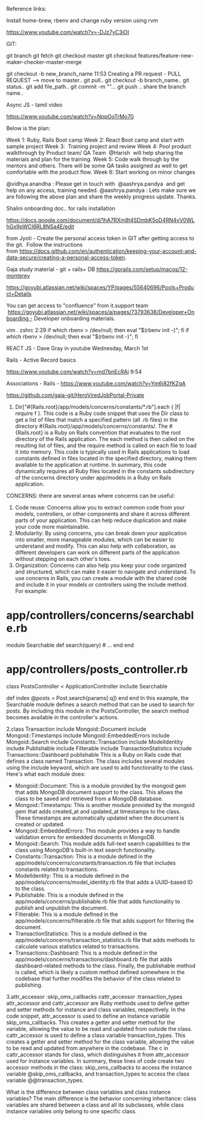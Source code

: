 Reference links:


Install home-brew, rbenv and change ruby version using rvm 

https://www.youtube.com/watch?v=-DJz7yC3iOI 

GIT:

git branch 
git fetch
git checkout master
git checkout features/feature-new-maker-checker-master-merge 


git checkout -b new_branch_name
11:53
Creating a PR request - PULL REQUEST --> move to master.. git pull.. git checkout -b branch_name.. git status.. git add file_path.. git commit -m ""... git push .. share the branch name..

Async JS - tamil video

https://www.youtube.com/watch?v=NppOoTrMo70

Below is the plan:

Week 1: Ruby, Rails Boot camp
Week 2: React Boot camp and start with sample project
Week 3:  Training project and review
Week 4: Pool product walkthrough by Product team/ QA Team 
@Harish
 will help sharing the materials and plan for the training.
Week 5: Code walk through by the mentors and others. There will be some QA tasks assigned as well to get comfortable with the product flow.
Week 6: Start working on minor changes

@vidhya.anandha
: Please get in touch with 
@aashrya.pandya
 and get help on any access, training needed.
@aashrya.pandya
: Lets make sure we are following the above plan and share the weekly progress update. Thanks.


Shalini onboarding doc.. for rails installation

https://docs.google.com/document/d/1hA7RXm8t4SDmbK5oD4RN4vV0WLhGx9pWCI6RL8NSa4E/edit

from Jyoti - Create the personal access token in GIT after getting access to the git.  Follow the instructions from https://docs.github.com/en/authentication/keeping-your-account-and-data-secure/creating-a-personal-access-token.

Gaja study material - git + rails+ DB https://gorails.com/setup/macos/12-monterey

https://goyubi.atlassian.net/wiki/spaces/YP/pages/55640696/Pools+Product+Details

You can get access to "confluence" from it.support team
 https://goyubi.atlassian.net/wiki/spaces/a/pages/73793638/Developer+Onboarding - Developer onboarding materials.

vim . zshrc
2:29
if which rbenv > /dev/null; then eval "$(rbenv init -)"; fi
if which rbenv > /dev/null; then eval "$(rbenv init -)"; fi

REACT JS - Dave Gray in youtube
Wednesday, March 1st

Rails - Active Record basics

https://www.youtube.com/watch?v=md7bnEcRAi
9:54

Associations - Rails - https://www.youtube.com/watch?v=Ym6j82fKZgA


https://github.com/gaja-git/HeroViredJobPortal-Private 
1. Dir["#{Rails.root}/app/models/concerns/constants/*.rb"].each { |f| require f }.   This code is a Ruby code snippet that uses the Dir class to get a list of files that match a specified pattern (all .rb files) in the directory #{Rails.root}/app/models/concerns/constants/. The #{Rails.root} is a Ruby on Rails convention that evaluates to the root directory of the Rails application.
The each method is then called on the resulting list of files, and the require method is called on each file to load it into memory. This code is typically used in Rails applications to load constants defined in files located in the specified directory, making them available to the application at runtime.
In summary, this code dynamically requires all Ruby files located in the constants subdirectory of the concerns directory under app/models in a Ruby on Rails application.

CONCERNS:
there are several areas where concerns can be useful:
1. Code reuse: Concerns allow you to extract common code from your models, controllers, or other components and share it across different parts of your application. This can help reduce duplication and make your code more maintainable.
2. Modularity: By using concerns, you can break down your application into smaller, more manageable modules, which can be easier to understand and modify. This can also help with collaboration, as different developers can work on different parts of the application without stepping on each other's toes.
3. Organization: Concerns can also help you keep your code organized and structured, which can make it easier to navigate and understand.
To use concerns in Rails, you can create a module with the shared code and include it in your models or controllers using the include method. For example:
# app/controllers/concerns/searchable.rb

module Searchable
  def search(query)
    # ...
  end
end

# app/controllers/posts_controller.rb

class PostsController < ApplicationController
  include Searchable
  
  def index
    @posts = Post.search(params[:q])
  end
end
In this example, the Searchable module defines a search method that can be used to search for posts. By including this module in the PostsController, the search method becomes available in the controller's actions.

2.class Transaction
  include Mongoid::Document
  include Mongoid::Timestamps
  include Mongoid::EmbeddedErrors
  include Mongoid::Search
  include Constants::Transaction
  include ModelIdentity
  include Publishable
  include Filterable
  include TransactionStatistics
  include Transactions::Dashboard
  publishable
This is a Ruby on Rails code that defines a class named Transaction. The class includes several modules using the include keyword, which are used to add functionality to the class. Here's what each module does:
* Mongoid::Document: This is a module provided by the mongoid gem that adds MongoDB document support to the class. This allows the class to be saved and retrieved from a MongoDB database.
* Mongoid::Timestamps: This is another module provided by the mongoid gem that adds created_at and updated_at timestamps to the class. These timestamps are automatically updated when the document is created or updated.
* Mongoid::EmbeddedErrors: This module provides a way to handle validation errors for embedded documents in MongoDB.
* Mongoid::Search: This module adds full-text search capabilities to the class using MongoDB's built-in text search functionality.
* Constants::Transaction: This is a module defined in the app/models/concerns/constants/transaction.rb file that includes constants related to transactions.
* ModelIdentity: This is a module defined in the app/models/concerns/model_identity.rb file that adds a UUID-based ID to the class.
* Publishable: This is a module defined in the app/models/concerns/publishable.rb file that adds functionality to publish and unpublish the document.
* Filterable: This is a module defined in the app/models/concerns/filterable.rb file that adds support for filtering the document.
* TransactionStatistics: This is a module defined in the app/models/concerns/transaction_statistics.rb file that adds methods to calculate various statistics related to transactions.
* Transactions::Dashboard: This is a module defined in the app/models/concerns/transactions/dashboard.rb file that adds dashboard-related methods to the class.
Finally, the publishable method is called, which is likely a custom method defined somewhere in the codebase that further modifies the behavior of the class related to publishing. 

3.attr_accessor :skip_oms_callbacks
  cattr_accessor :transaction_types
attr_accessor and cattr_accessor are Ruby methods used to define getter and setter methods for instance and class variables, respectively.
In the code snippet, attr_accessor is used to define an instance variable skip_oms_callbacks. This creates a getter and setter method for the variable, allowing the value to be read and updated from outside the class.
cattr_accessor is used to define a class variable transaction_types. This creates a getter and setter method for the class variable, allowing the value to be read and updated from anywhere in the codebase. The c in cattr_accessor stands for class, which distinguishes it from attr_accessor used for instance variables.
In summary, these lines of code create two accessor methods in the class: skip_oms_callbacks to access the instance variable @skip_oms_callbacks, and transaction_types to access the class variable @@transaction_types.

What is the difference between class variables and class instance variables? The main difference is the behavior concerning inheritance: class variables are shared between a class and all its subclasses, while class instance variables only belong to one specific class.
 

